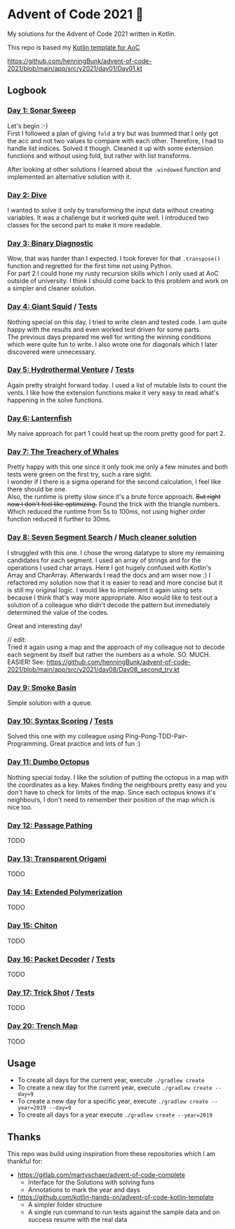 # Advent of Code 2021 🎄
My solutions for the Advent of Code 2021 written in Kotlin.

This repo is based my [Kotlin template for AoC](https://github.com/henningBunk/advent-of-code-kotlin-template)

https://github.com/henningBunk/advent-of-code-2021/blob/main/app/src/y2021/day01/Day01.kt

## Logbook
###  [Day 1: Sonar Sweep](https://github.com/henningBunk/advent-of-code-2021/blob/main/app/src/y2021/day01/Day01SonarSweep.kt)
Let's begin :-)  
First I followed a plan of giving `fold` a try but was bummed that I only got the acc and not two values to compare with each other. Therefore, I had to handle list indices. Solved it though. Cleaned it up with some extension functions and without using fold, but rather with list transforms.

After looking at other solutions I learned about the `.windowed` function and implemented an alternative solution with it. 

###  [Day 2: Dive](https://github.com/henningBunk/advent-of-code-2021/blob/main/app/src/y2021/day02/Day02Dive.kt)
I wanted to solve it only by transforming the input data without creating variables. It was a challenge but it worked quite well. I introduced two classes for the second part to make it more readable.

###  [Day 3: Binary Diagnostic](https://github.com/henningBunk/advent-of-code-2021/blob/main/app/src/y2021/day03/Day03BinaryDiagnostic.kt)
Wow, that was harder than I expected. I took forever for that `.transpose()` function and regretted for the first time not using Python.  
For part 2 I could hone my rusty recursion skills which I only used at AoC outside of university.
I think I should come back to this problem and work on a simpler and cleaner solution.

###  [Day 4: Giant Squid](https://github.com/henningBunk/advent-of-code-2021/blob/main/app/src/y2021/day04/Day04GiantSquid.kt) / [Tests](https://github.com/henningBunk/advent-of-code-2021/blob/main/app/src/y2021/day04/Day04Test.kt)
Nothing special on this day. I tried to write clean and tested code. I am quite happy with the results and even worked test driven for some parts.   
The previous days prepared me well for writing the winning conditions which were quite fun to write. I also wrote one for diagonals which I later discovered were unnecessary. 

###  [Day 5: Hydrothermal Venture](https://github.com/henningBunk/advent-of-code-2021/blob/main/app/src/y2021/day05/Day05HydrothermalVenture.kt) / [Tests](https://github.com/henningBunk/advent-of-code-2021/blob/main/app/src/y2021/day05/Day05Test.kt)
Again pretty straight forward today. I used a list of mutable lists to count the vents. I like how the extension functions make it very easy to read what's happening in the solve functions.

###  [Day 6: Lanternfish](https://github.com/henningBunk/advent-of-code-2021/blob/main/app/src/y2021/day06/Day06Lanternfish.kt)
My naive approach for part 1 could heat up the room pretty good for part 2.

###  [Day 7: The Treachery of Whales](https://github.com/henningBunk/advent-of-code-2021/blob/main/app/src/y2021/day07/Day07TheTreacheryOfWhales.kt)
Pretty happy with this one since it only took me only a few minutes and both tests were green on the first try, such a rare sight.  
I wonder if I there is a sigma operand for the second calculation, I feel like there should be one.   
Also, the runtime is pretty slow since it's a brute force approach. ~~But right now I don't feel like optimizing.~~ Found the trick with the triangle numbers. Which reduced the runtime from 5s to 100ms, not using higher order function reduced it further to 30ms.

###  [Day 8: Seven Segment Search](https://github.com/henningBunk/advent-of-code-2021/blob/main/app/src/y2021/day08/Day08SevenSegmentSearch.kt) / [Much cleaner solution](https://github.com/henningBunk/advent-of-code-2021/blob/main/app/src/y2021/day08/Day08_second_try.kt)
I struggled with this one. I chose the wrong datatype to store my remaining candidates for each segment. I used an array of strings and for the operations I used char arrays. Here I got hugely confused with Kotlin's Array<Char> and CharArray. Afterwards I read the docs and am wiser now :)
I refactored my solution now that it is easier to read and more concise but it is still my original logic. I would like to implement it again using sets because I think that's way more appropriate. Also would like to test out a solution of a colleague who didn't decode the pattern but immediately determined the value of the codes.

Great and interesting day!

// edit:  
Tried it again using a map and the approach of my colleague not to decode each segment by itself but rather the numbers as a whole. SO. MUCH. EASIER!
See: https://github.com/henningBunk/advent-of-code-2021/blob/main/app/src/y2021/day08/Day08_second_try.kt

###  [Day 9: Smoke Basin](https://github.com/henningBunk/advent-of-code-2021/blob/main/app/src/y2021/day09/Day09SmokeBasin.kt)
Simple solution with a queue.

###  [Day 10: Syntax Scoring](https://github.com/henningBunk/advent-of-code-2021/blob/main/app/src/y2021/day10/Day10SyntaxScoring.kt) / [Tests](https://github.com/henningBunk/advent-of-code-2021/blob/main/app/src/y2021/day10/Day10.kt)
Solved this one with my colleague using Ping-Pong-TDD-Pair-Programming. Great practice and lots of fun :)

###  [Day 11: Dumbo Octopus](https://github.com/henningBunk/advent-of-code-2021/blob/main/app/src/y2021/day11/Day11DumboOctopus.kt)
Nothing special today. I like the solution of putting the octopus in a map with the coordinates as a key. Makes finding the neighbours pretty easy and you don't have to check for limits of the map. Since each octopus knows it's neighbours, I don't need to remember their position of the map which is nice too.

###  [Day 12: Passage Pathing](https://github.com/henningBunk/advent-of-code-2021/blob/main/app/src/y2021/day12/Day12PassagePathing.kt)
TODO

###  [Day 13: Transparent Origami](https://github.com/henningBunk/advent-of-code-2021/blob/main/app/src/y2021/day13/Day13TransparentOrigami.kt)
TODO

###  [Day 14: Extended Polymerization](https://github.com/henningBunk/advent-of-code-2021/blob/main/app/src/y2021/day14/Day14ExtendedPolymerization.kt)
TODO

###  [Day 15: Chiton](https://github.com/henningBunk/advent-of-code-2021/blob/main/app/src/y2021/day15/Day15Chiton.kt)
TODO

###  [Day 16: Packet Decoder](https://github.com/henningBunk/advent-of-code-2021/blob/main/app/src/y2021/day16/Day16PacketDecoder.kt) / [Tests](https://github.com/henningBunk/advent-of-code-2021/blob/main/app/src/y2021/day16/Day16Test.kt)
TODO

###  [Day 17: Trick Shot](https://github.com/henningBunk/advent-of-code-2021/blob/main/app/src/y2021/day17/Day17TrickShot.kt) / [Tests](https://github.com/henningBunk/advent-of-code-2021/blob/main/app/src/y2021/day17/Day17Test.kt)
TODO

<!-- 
###  [Day 18](https://github.com/henningBunk/advent-of-code-2021/blob/main/app/src/y2021/day18/Day18.kt)
-->

<!--
###  [Day 19](https://github.com/henningBunk/advent-of-code-2021/blob/main/app/src/y2021/day19/Day19.kt)
-->

###  [Day 20: Trench Map](https://github.com/henningBunk/advent-of-code-2021/blob/main/app/src/y2021/day20/Day20TrenchMap.kt)
TODO

<!--
###  [Day 21](https://github.com/henningBunk/advent-of-code-2021/blob/main/app/src/y2021/day21/Day21.kt)
-->

<!--
###  [Day 22](https://github.com/henningBunk/advent-of-code-2021/blob/main/app/src/y2021/day22/Day22.kt)
-->

<!--
###  [Day 23](https://github.com/henningBunk/advent-of-code-2021/blob/main/app/src/y2021/day23/Day23.kt)
-->

<!--
###  [Day 24](https://github.com/henningBunk/advent-of-code-2021/blob/main/app/src/y2021/day24/Day24.kt)
-->

<!--
###  [Day 25](https://github.com/henningBunk/advent-of-code-2021/blob/main/app/src/y2021/day25/Day25.kt)
-->

## Usage
* To create all days for the current year, execute `./gradlew create` 
* To create a new day for the current year, execute `./gradlew create --day=9` 
* To create a new day for a specific year, execute `./gradlew create --year=2019 --day=9`
* To create all days for a year execute `./gradlew create --year=2019`

## Thanks
This repo was build using inspiration from these repositories which I am thankful for:
* https://gitlab.com/martyschaer/advent-of-code-complete
  * Interface for the Solutions with solving funs
  * Annotations to mark the year and days
* https://github.com/kotlin-hands-on/advent-of-code-kotlin-template
  * A simpler folder structure
  * A single run command to run tests against the sample data and on success resume with the real data
